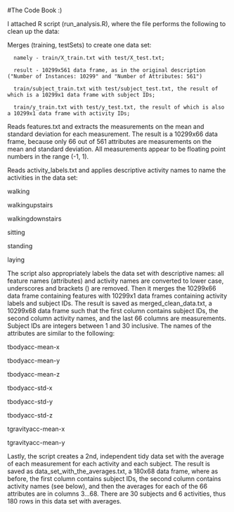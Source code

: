 #The Code Book :)

I attached R script (run_analysis.R), where the file performs the following to clean up the data:

Merges (training, testSets) to create one data set:

      namely - train/X_train.txt with test/X_test.txt;
      
      result - 10299x561 data frame, as in the original description ("Number of Instances: 10299" and "Number of Attributes: 561")
      
      train/subject_train.txt with test/subject_test.txt, the result of which is a 10299x1 data frame with subject IDs; 
      
      train/y_train.txt with test/y_test.txt, the result of which is also a 10299x1 data frame with activity IDs;


Reads features.txt and extracts the measurements on the mean and standard deviation for each measurement. The result is a 10299x66 data frame, because only 66 out of 561 attributes are measurements on the mean and standard deviation. All measurements appear to be floating point numbers in the range (-1, 1).

Reads activity_labels.txt and applies descriptive activity names to name the activities in the data set:
  
  walking
  
  walkingupstairs
  
  walkingdownstairs
  
  sitting
  
  standing
  
  laying
  
  
The script also appropriately labels the data set with descriptive names: all feature names (attributes) and activity names are converted to lower case, underscores and brackets () are removed. Then it merges the 10299x66 data frame containing features with 10299x1 data frames containing activity labels and subject IDs. The result is saved as merged_clean_data.txt, a 10299x68 data frame such that the first column contains subject IDs, the second column activity names, and the last 66 columns are measurements. Subject IDs are integers between 1 and 30 inclusive. The names of the attributes are similar to the following:

  tbodyacc-mean-x 
  
  tbodyacc-mean-y 
  
  tbodyacc-mean-z 
  
  tbodyacc-std-x 
  
  tbodyacc-std-y 
  
  tbodyacc-std-z 
  
  tgravityacc-mean-x 
  
  tgravityacc-mean-y
  
  
Lastly, the script creates a 2nd, independent tidy data set with the average of each measurement for each activity and each subject. The result is saved as data_set_with_the_averages.txt, a 180x68 data frame, where as before, the first column contains subject IDs, the second column contains activity names (see below), and then the averages for each of the 66 attributes are in columns 3...68. There are 30 subjects and 6 activities, thus 180 rows in this data set with averages.
